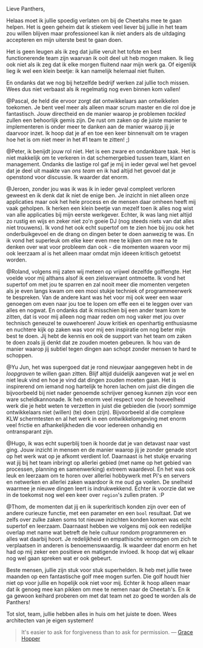 Lieve Panthers,

Helaas moet ik jullie spoedig verlaten om bij de Cheetahs mee te gaan helpen. Het is geen geheim dat ik stiekem veel liever bij jullie in het team zou willen blijven maar professioneel kan ik niet anders als de uitdaging accepteren en mijn uiterste best te gaan doen.

Het is geen leugen als ik zeg dat jullie veruit het tofste en best functionerende team zijn waarvan ik ooit deel uit heb mogen maken. Ik lieg ook niet als ik zeg dat ik elke morgen fluitend naar mijn werk ga. Of eigenlijk lieg ik wel een klein beetje: ik kan namelijk helemaal niet fluiten. 

En ondanks dat we nog bij hetzelfde bedrijf werken zal jullie toch missen. Wees dus niet verbaast als ik regelmatig nog even binnen kom vallen!

@Pascal, de held die ervoor zorgt dat ontwikkelaars aan ontwikkelen toekomen. Je bent veel meer als alleen maar scrum master en die rol doe je fantastisch. Jouw directheid en de manier waarop je problemen *tackled* zullen een behoorlijk gemis zijn. De rust om zaken op de juiste manier te implementeren is onder meer te danken aan de manier waarop jij je daarvoor inzet. Ik hoop dat je af en toe een keer binnenvalt om te vragen hoe het is om niet meer in het #1 team te zitten! ;)

@Peter, ik benijdt jouw rol niet. Het is een zware en ondankbare taak. Het is niet makkelijk om te verkeren in dat schemergebied tussen team, klant en management. Ondanks die lastige rol gaf je mij in ieder geval wel het gevoel dat je deel uit maakte van *ons team* en ik had altijd het gevoel dat je openstond voor discussie. Ik waarder dat enorm.

@Jeroen, zonder jou was ik was ik in ieder geval compleet verloren geweest en ik denk dat ik niet de enige ben. Je inzicht in niet alleen onze applicaties maar ook het hele process en de mensen daar omheen heeft mij vaak geholpen. Ik herken een klein beetje van mezelf toen ik alles nog wist van alle applicaties bij mijn eerste werkgever. Echter, ik was lang niet altijd zo rustig en wijs en zeker niet zo'n goeie DJ (nog steeds niets van dat alles niet trouwens). Ik vond het ook echt supertof om te zien hoe bij jou ook het onderbuikgevoel en de drang on dingen beter te doen aanwezig te was. En ik vond het superleuk om elke keer even mee te kijken om mee na te denken over wat voor probleem dan ook - die momenten waaren voor mij ook leerzaam al is het alleen maar omdat mijn ideeen kritisch getoetst worden.

@Roland, volgens mij zaten wij meteen op vrijwel dezelfde golflengte. Het voelde voor mij althans alsof ik een zielsverwant ontmoette. Ik vond het supertof om met jou te sparren en zal nooit meer die momenten vergeten als je even langs kwam om een mooi stukje techniek of programmeerwerk te bespreken. Van de andere kant was het voor mij ook weer een waar genoegen om even naar jou toe te lopen om effe een ei te leggen over van alles en nogwat. En ondanks dat ik misschien bij een ander team kom te zitten, dat is voor mij alleen nog maar reden om nog vaker met jou over technisch geneuzel te ouwehoeren! Jouw kritiek en openhartig enthusiasme en nuchtere kijk op zaken was voor mij een inspiratie om nog beter mijn best te doen. Jij hebt de kennis en ook de support van het team om zaken te doen zoals jij denkt dat ze zouden moeten gebeuren. Ik hou van de manier waarop jij subtiel tegen dingen aan schopt zonder mensen te hard te schoppen. 

@Yu Jun, het was supergoed dat je rond nieuwjaar aangegeven hebt in de *loopgraven* te willen gaan zitten. Blijf altijd duidelijk aangeven wat je wel en niet leuk vind en hoe je vind dat dingen zouden moeten gaan. Het is inspirerend om iemand nog hartelijk te horen lachen om juist die dingen die bijvoorbeeld bij niet nader genoemde schrijver genoeg kunnen zijn voor een ware scheldkannonade. Ik heb enorm veel respect voor de hoeveelheid werk die je hebt weten te verzetten in juist die gebieden die (voor) sommige ontwikkelaars niet (willen) (te) doen (zijn). Bijvoorbeeld al die complexe KLW schermtesten en al het werk in een ontwikkelomgeving met enorm veel frictie en afhankelijkheden die voor iedereen onhandig en ontransparant zijn.

@Hugo, ik was echt superblij toen ik hoorde dat je van detavast naar vast ging. Jouw inzicht in mensen en de manier waarop jij je zonder genade stort op het werk wat op je afkomt verdient lof. Daarnaast is het stukje ervaring wat jij bij het team inbringt op allerlei gebied (met name op het gebied van processen, planning en samenwerking) extreem waardevol. En het was ook leuk en leerzaam om te horen over allerlei hobbywerk met Pi's en servers en netwerken en allerlei zaken waardoor ik me oud ga voelen. De snelheid waarmee je nieuwe dingen leert is indrukwekkend. Echter ik voorzie dat we in de toekomst nog wel een keer over `region`'s zullen praten. :P

@Thom, de momenten dat jij en ik superkritisch konden zijn over een of andere curieuze functie, met een parameter en een `bool` resultaat. Dat we zelfs over zulke zaken soms tot nieuwe inzichten konden komen was echt supertof en leerzaam. Daarnaast hebben we volgens mij ook een redelijke overlap met name wat betreft de hele cultuur rondom programmeren en alles wat daarbij hoort. Je redelijkheid en empathische vermogen om zich te verplaatsen in anderen is benoemenswaardig. Ik waardeer dat enorm en het had op mij zeker een positieve en matigende invloed. Ik hoop dat wij elkaar nog wel gaan spreken wat er ook gebeurt.

Beste mensen, jullie zijn stuk voor stuk superhelden. Ik heb met jullie twee maanden op een fantastische golf mee mogen surfen. Die golf houdt hier niet op voor jullie en hopelijk ook niet voor mij. Echter ik hoop alleen maar dat ik genoeg mee kan pikken om mee te nemen naar de Cheetah's. En ik ga gewoon keihard proberen om met dat team net zo goed te worden als de Panthers!

Tot slot, team, jullie hebben alles in huis om het juiste te doen. Wees architecten van je eigen systemen!

> It's easier to ask for forgiveness than to ask for permission. 
&#8212; [Grace Hopper](https://en.wikiquote.org/wiki/Grace_Hopper)